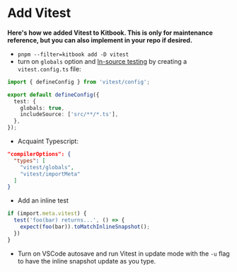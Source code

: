 # Add Vitest

**Here's how we added Vitest to Kitbook. This is only for maintenance reference, but you can also implement in your repo if desired.**

- `pnpm --filter=kitbook add -D vitest`
- turn on `globals` option and [In-source testing](https://vitest.dev/guide/features.html#in-source-testing) by creating a `vitest.config.ts` file:

```ts title="vitest.config.ts"
import { defineConfig } from 'vitest/config';

export default defineConfig({
  test: {
    globals: true,
    includeSource: ['src/**/*.ts'],
  },
});
```

- Acquaint Typescript:
```json title="tsconfig.json"
"compilerOptions": {
  "types": [
    "vitest/globals",
    "vitest/importMeta"
  ]
}
```

- Add an inline test
```ts
if (import.meta.vitest) {
  test('foo(bar) returns...', () => {
    expect(foo(bar)).toMatchInlineSnapshot();
  })
}
```

- Turn on VSCode autosave and run Vitest in update mode with the `-u` flag to have the inline snapshot update as you type.